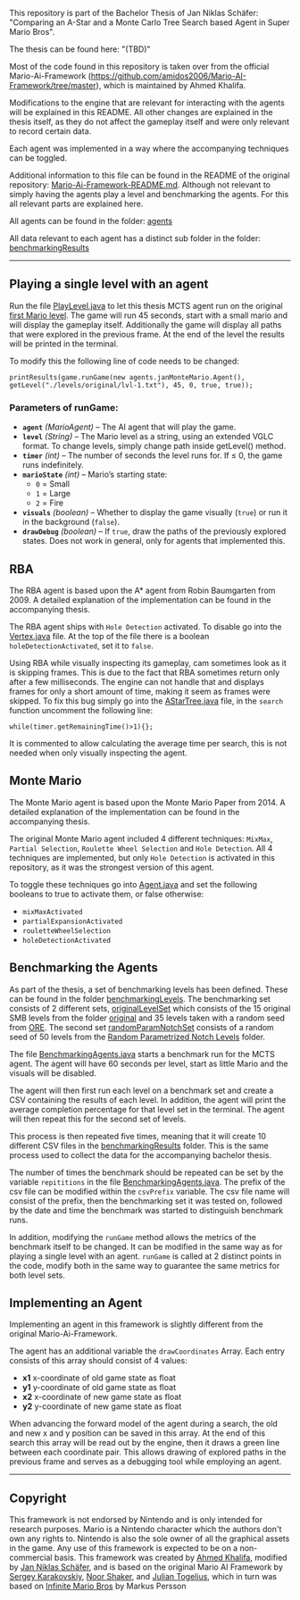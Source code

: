 This repository is part of the Bachelor Thesis of Jan Niklas Schäfer: "Comparing an A-Star and a Monte Carlo Tree Search
based Agent in Super Mario Bros".

The thesis can be found here: "(TBD)"

Most of the code found in this repository is taken over from the official
Mario-Ai-Framework (https://github.com/amidos2006/Mario-AI-Framework/tree/master), which is maintained by Ahmed Khalifa.

Modifications to the engine that are relevant for interacting with the agents will be explained in this README.
All other changes are explained in the thesis itself, as they do not affect the gameplay itself and were only relevant
to record certain data.

Each agent was implemented in a way where the accompanying techniques can be toggled.

Additional information to this file can be found in the README of the original
repository: [Mario-Ai-Framework-README.md](Mario-Ai-Framework-README.md). Although not relevant to simply having the
agents play a level and benchmarking the agents. For this all relevant parts are explained here.

All agents can be found in the folder: [agents](src/agents)

All data relevant to each agent has a distinct sub folder in the folder: [benchmarkingResults](benchmarkingResults)

---

## Playing a single level with an agent

Run the file [PlayLevel.java](src/PlayLevel.java) to let this thesis MCTS agent run on the
original [first Mario level](levels/original/lvl-1.txt).
The game will run 45 seconds, start with a small mario and will display the gameplay itself.
Additionally the game will display all paths that were explored in the previous frame. At the end of the level the
results will be printed
in the terminal.

To modify this the following line of code needs to be changed:

```
printResults(game.runGame(new agents.janMonteMario.Agent(), getLevel("./levels/original/lvl-1.txt"), 45, 0, true, true));
```

### **Parameters of runGame:**

- **`agent`** *(MarioAgent)* – The AI agent that will play the game.
- **`level`** *(String)* – The Mario level as a string, using an extended VGLC format. To change levels, simply change
  path inside getLevel() method.
- **`timer`** *(int)* – The number of seconds the level runs for. If ≤ 0, the game runs indefinitely.
- **`marioState`** *(int)* – Mario’s starting state:
    - `0` = Small
    - `1` = Large
    - `2` = Fire
- **`visuals`** *(boolean)* – Whether to display the game visually (`true`) or run it in the background (`false`).
- **`drawDebug`** *(boolean)* – If `true`, draw the paths of the previously explored states. Does not work in general,
  only for agents that implemented this.

## RBA

The RBA agent is based upon the A* agent from Robin Baumgarten from 2009. A detailed explanation of the implementation
can be found in the accompanying thesis.

The RBA agent ships with `Hole Detection` activated.
To disable go into the [Vertex.java](src/agents/janRBA/Vertex.java) file. At the top of the file there is a boolean
`holeDetectionActivated`, set it to `false`.

Using RBA while visually inspecting its gameplay, cam sometimes look as it is skipping frames.
This is due to the fact that RBA sometimes return only after a few milliseconds. The engine can not handle
that and displays frames for only a short amount of time,
making it seem as frames were skipped.
To fix this bug simply go into the [AStarTree.java](src/agents/janRBA/AStarTree.java) file, in the `search` function
uncomment the following line:

```while(timer.getRemainingTime()>1){};```

It is commented to allow calculating the average time per search, this is not needed when only visually inspecting the
agent.

## Monte Mario

The Monte Mario agent is based upon the Monte Mario Paper from 2014. A detailed explanation of the implementation
can be found in the accompanying thesis.

The original Monte Mario agent included 4 different
techniques: `MixMax`, `Partial Selection`, `Roulette Wheel Selection` and `Hole Detection`.
All 4 techniques are implemented, but only `Hole Detection` is activated in this repository, as it was the strongest
version of this agent.

To toggle these techniques go into [Agent.java](src/agents/janMonteMario) and set the following booleans to true to
activate them, or false otherwise:

- `mixMaxActivated`
- `partialExpansionActivated`
- `rouletteWheelSelection`
- `holeDetectionActivated`

## Benchmarking the Agents

As part of the thesis, a set of benchmarking levels has been defined. These can be found in the
folder [benchmarkingLevels](benchmarkingLevels).
The benchmarking set consists of 2 different sets, [originalLevelSet](benchmarkingLevels/originalLevelSet) which
consists of the 15 original SMB levels from the folder [original](levels/original) and 35 levels taken with a random
seed from [ORE](levels/ore).
The second set [randomParamNotchSet](benchmarkingLevels/randomParamNotchSet) consists of a random seed of 50 levels from
the [Random Parametrized Notch Levels](levels/notchParamRand) folder.

The file [BenchmarkingAgents.java](src/BenchmarkAgents.java) starts a benchmark run for the MCTS agent. The agent will
have 60 seconds per level, start as little Mario and the visuals will be disabled.

The agent will then first run each level on a benchmark set and create a CSV containing the results of each level. In
addition, the agent will print the average completion percentage for that level set in the terminal. The agent will then
repeat this for the second set of levels.

This process is then repeated five times, meaning that it will create 10 different CSV files in
the [benchmarkingResults](benchmarkingResults) folder. This is the same process used to collect the data for the
accompanying bachelor thesis.

The number of times the benchmark should be repeated can be set by the variable `repititions` in the
file [BenchmarkingAgents.java](src/BenchmarkingAgents.java).
The prefix of the csv file can be modified within the `csvPrefix` variable. The csv file name will consist of the
prefix,
then the benchmarking set it was tested on, followed by the date and time the benchmark was started to distinguish
benchmark runs.

In addition, modifying the `runGame` method allows the metrics of the benchmark itself to be changed. It can be modified
in the same way as for playing a single level with an agent. `runGame` is called at 2 distinct points in the code,
modify
both in the same way to guarantee the same metrics for both level sets.

## Implementing an Agent

Implementing an agent in this framework is slightly different from the original Mario-Ai-Framework.

The agent has an additional variable the `drawCoordinates` Array. Each entry consists of this array should consist of 4 values:
- **x1** x-coordinate of old game state as float
- **y1** y-coordinate of old game state as float
- **x2** x-coordinate of new game state as float
- **y2** y-coordinate of new game state as float

When advancing the forward model of the agent during a search, the old and new x and y position can be saved in this array. At 
the end of this search this array will be read out by the engine, then it draws a green line between each coordinate pair. 
This allows drawing of explored paths in the previous frame and serves as a debugging tool while employing an agent.


---

## Copyright

This framework is not endorsed by Nintendo and is only intended for research purposes. Mario is a Nintendo character
which the authors don't own any rights to. Nintendo is also the sole owner of all the graphical assets in the game. Any
use of this framework is expected to be on a non-commercial basis. This framework was created
by [Ahmed Khalifa](https://scholar.google.com/citations?user=DRcyg5kAAAAJ&hl=en),
modified by [Jan Niklas Schäfer](https://github.com/JanNiklasSchaefer), and is based on
the original Mario AI Framework
by [Sergey Karakovskiy](https://scholar.google.se/citations?user=6cEAqn8AAAAJ&hl=en), [Noor Shaker](https://scholar.google.com/citations?user=OK9tw1AAAAAJ&hl=en),
and [Julian Togelius](https://scholar.google.com/citations?user=lr4I9BwAAAAJ&hl=en), which in turn was based on
[Infinite Mario Bros](https://fantendo.fandom.com/wiki/Infinite_Mario_Bros.) by Markus Persson
